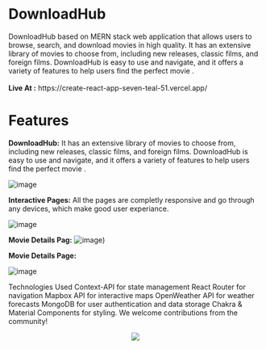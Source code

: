 <h1>DownloadHub</h1> DownloadHub based on MERN stack web application that allows users to browse, search, and download movies in high quality. It has an extensive library of movies to choose from, including new releases, classic films, and foreign films. DownloadHub is easy to use and navigate, and it offers a variety of features to help users find the perfect movie .
<br/>
<br/>
<b>Live At :</b> https://create-react-app-seven-teal-51.vercel.app/

# Features 

**DownloadHub:** It has an extensive library of movies to choose from, including new releases, classic films, and foreign films. DownloadHub is easy to use and navigate, and it offers a variety of features to help users find the perfect movie .

![image](https://res.cloudinary.com/dbbuqesjg/image/upload/v1695317422/DownloadHub-MERN-Photos/1_q93rrl.png)

**Interactive Pages:** All the pages are completly responsive and go through any devices, which make good user experiance.

![image](https://res.cloudinary.com/dbbuqesjg/image/upload/v1695317645/DownloadHub-MERN-Photos/7_sm8an4.png)


**Movie Details Pag:** 
![image](https://res.cloudinary.com/dbbuqesjg/image/upload/v1695317414/DownloadHub-MERN-Photos/3_ussh47.png))

**Movie Details Page:**

![image](https://res.cloudinary.com/dbbuqesjg/image/upload/v1695317409/DownloadHub-MERN-Photos/4_c3asto.png)

Technologies Used Context-API for state management React Router for navigation Mapbox API for interactive maps OpenWeather API for weather forecasts MongoDB for user authentication and data storage Chakra & Material Components for styling. We welcome contributions from the community!

<p align="center">
  <a href="https://skillicons.dev">
    <img src="https://skillicons.dev/icons?i=react,js,contextapi,mongodb,node,express,chakraui,css,git" />
  </a>
</p>


